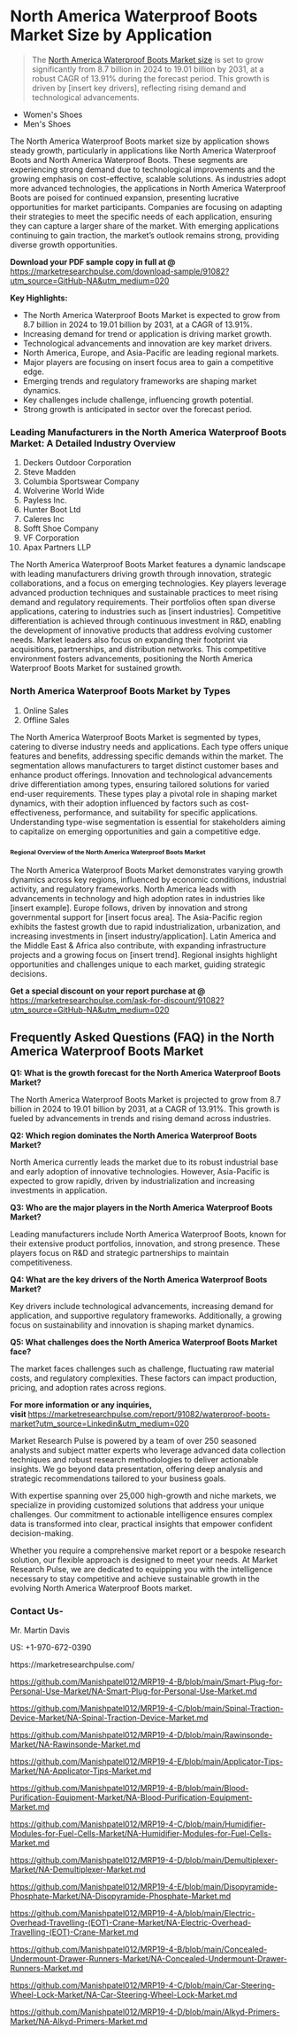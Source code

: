 <h1>North America Waterproof Boots Market&nbsp;Size by Application</h1><blockquote><p>The <a href="https://marketresearchpulse.com/download-sample/91082?utm_source=GitHub-NA&amp;utm_medium=020">North America Waterproof Boots Market size</a> is set to grow significantly from 8.7 billion in 2024 to 19.01 billion by 2031, at a robust CAGR of 13.91% during the forecast period. This growth is driven by [insert key drivers], reflecting rising demand and technological advancements.</p></blockquote><ul><li>Women's Shoes<li> Men's Shoes</li></ul><p>The North America Waterproof Boots market size by application shows steady growth, particularly in applications like North America Waterproof Boots and North America Waterproof Boots. These segments are experiencing strong demand due to technological improvements and the growing emphasis on cost-effective, scalable solutions. As industries adopt more advanced technologies, the applications in North America Waterproof Boots are poised for continued expansion, presenting lucrative opportunities for market participants. Companies are focusing on adapting their strategies to meet the specific needs of each application, ensuring they can capture a larger share of the market. With emerging applications continuing to gain traction, the market’s outlook remains strong, providing diverse growth opportunities.</p><p><strong>Download your PDF sample copy in full at @ </strong><a href="https://marketresearchpulse.com/download-sample/91082?utm_source=GitHub-NA&amp;utm_medium=020">https://marketresearchpulse.com/download-sample/91082?utm_source=GitHub-NA&amp;utm_medium=020</a></p><p><strong>Key Highlights: </strong></p><ul><li>The North America Waterproof Boots Market is expected to grow from 8.7 billion in 2024 to 19.01 billion by 2031, at a CAGR of 13.91%.</li><li>Increasing demand for trend or application is driving market growth.</li><li>Technological advancements and innovation are key market drivers.</li><li>North America, Europe, and Asia-Pacific are leading regional markets.</li><li>Major players are focusing on insert focus area to gain a competitive edge.</li><li>Emerging trends and regulatory frameworks are shaping market dynamics.</li><li>Key challenges include challenge, influencing growth potential.</li><li>Strong growth is anticipated in sector over the forecast period.</li></ul><h3>Leading Manufacturers in the North America Waterproof Boots Market: A Detailed Industry Overview</h3><ol><li>Deckers Outdoor Corporation</li><li>Steve Madden</li><li>Columbia Sportswear Company</li><li>Wolverine World Wide</li><li>Payless Inc.</li><li>Hunter Boot Ltd</li><li>Caleres Inc</li><li>Sofft Shoe Company</li><li>VF Corporation</li><li>Apax Partners LLP</li></ol><div class="flex max-w-full flex-col flex-grow"><div class="min-h-8 text-message flex w-full flex-col items-end gap-2 whitespace-normal break-words [.text-message+&amp;]:mt-5" dir="auto" data-message-author-role="assistant" data-message-id="fd8432e4-4910-450d-b182-61b7bfb0a01f" data-message-model-slug="gpt-4o"><div class="flex w-full flex-col gap-1 empty:hidden first:pt-[3px]"><div class="markdown prose w-full break-words dark:prose-invert light"><p>The North America Waterproof Boots Market features a dynamic landscape with leading manufacturers driving growth through innovation, strategic collaborations, and a focus on emerging technologies. Key players leverage advanced production techniques and sustainable practices to meet rising demand and regulatory requirements. Their portfolios often span diverse applications, catering to industries such as [insert industries]. Competitive differentiation is achieved through continuous investment in R&amp;D, enabling the development of innovative products that address evolving customer needs. Market leaders also focus on expanding their footprint via acquisitions, partnerships, and distribution networks. This competitive environment fosters advancements, positioning the North America Waterproof Boots Market for sustained growth.</p></div></div></div></div><h3>North America Waterproof Boots Market by Types</h3><ol><li>Online Sales<li> Offline Sales</li></ol><div class="flex max-w-full flex-col flex-grow"><div class="min-h-8 text-message flex w-full flex-col items-end gap-2 whitespace-normal break-words [.text-message+&amp;]:mt-5" dir="auto" data-message-author-role="assistant" data-message-id="084470be-0bb7-4664-bddf-5156b4f41249" data-message-model-slug="gpt-4o-mini"><div class="flex w-full flex-col gap-1 empty:hidden first:pt-[3px]"><div class="markdown prose w-full break-words dark:prose-invert light"><p>The North America Waterproof Boots Market is segmented by types, catering to diverse industry needs and applications. Each type offers unique features and benefits, addressing specific demands within the market. The segmentation allows manufacturers to target distinct customer bases and enhance product offerings. Innovation and technological advancements drive differentiation among types, ensuring tailored solutions for varied end-user requirements. These types play a pivotal role in shaping market dynamics, with their adoption influenced by factors such as cost-effectiveness, performance, and suitability for specific applications. Understanding type-wise segmentation is essential for stakeholders aiming to capitalize on emerging opportunities and gain a competitive edge.</p></div></div></div></div><h3><span style="font-size: 11px;">Regional Overview of the North America Waterproof Boots Market</span></h3><div class="flex max-w-full flex-col flex-grow"><div class="min-h-8 text-message flex w-full flex-col items-end gap-2 whitespace-normal break-words [.text-message+&amp;]:mt-5" dir="auto" data-message-author-role="assistant" data-message-id="e9038762-ce64-4e30-91c9-9bd413514231" data-message-model-slug="gpt-4o-mini"><div class="flex w-full flex-col gap-1 empty:hidden first:pt-[3px]"><div class="markdown prose w-full break-words dark:prose-invert light"><p>The North America Waterproof Boots Market demonstrates varying growth dynamics across key regions, influenced by economic conditions, industrial activity, and regulatory frameworks. North America leads with advancements in technology and high adoption rates in industries like [insert example]. Europe follows, driven by innovation and strong governmental support for [insert focus area]. The Asia-Pacific region exhibits the fastest growth due to rapid industrialization, urbanization, and increasing investments in [insert industry/application]. Latin America and the Middle East &amp; Africa also contribute, with expanding infrastructure projects and a growing focus on [insert trend]. Regional insights highlight opportunities and challenges unique to each market, guiding strategic decisions.</p></div></div></div></div><p><strong>Get a special discount on your report purchase at @ </strong><a href="https://marketresearchpulse.com/ask-for-discount/91082?utm_source=GitHub-NA&amp;utm_medium=020">https://marketresearchpulse.com/ask-for-discount/91082?utm_source=GitHub-NA&amp;utm_medium=020</a></p><h2>Frequently Asked Questions (FAQ) in the North America Waterproof Boots Market</h2><p><strong>Q1: What is the growth forecast for the North America Waterproof Boots Market?</strong></p><p>The North America Waterproof Boots Market is projected to grow from 8.7 billion in 2024 to 19.01 billion by 2031, at a CAGR of 13.91%. This growth is fueled by advancements in trends and rising demand across industries.</p><p><strong>Q2: Which region dominates the North America Waterproof Boots Market?</strong></p><p>North America currently leads the market due to its robust industrial base and early adoption of innovative technologies. However, Asia-Pacific is expected to grow rapidly, driven by industrialization and increasing investments in application.</p><p><strong>Q3: Who are the major players in the North America Waterproof Boots Market?</strong></p><p>Leading manufacturers include North America Waterproof Boots, known for their extensive product portfolios, innovation, and strong presence. These players focus on R&amp;D and strategic partnerships to maintain competitiveness.</p><p><strong>Q4: What are the key drivers of the North America Waterproof Boots Market?</strong></p><p>Key drivers include technological advancements, increasing demand for application, and supportive regulatory frameworks. Additionally, a growing focus on sustainability and innovation is shaping market dynamics.</p><p><strong>Q5: What challenges does the North America Waterproof Boots Market face?</strong></p><p>The market faces challenges such as challenge, fluctuating raw material costs, and regulatory complexities. These factors can impact production, pricing, and adoption rates across regions.</p><p><strong>For more information or any inquiries, visit&nbsp;</strong><a href="https://marketresearchpulse.com/report/91082/waterproof-boots-market?utm_source=Linkedin&utm_medium=020">https://marketresearchpulse.com/report/91082/waterproof-boots-market?utm_source=Linkedin&utm_medium=020</a></p><p>Market Research Pulse is powered by a team of over 250 seasoned analysts and subject matter experts who leverage advanced data collection techniques and robust research methodologies to deliver actionable insights. We go beyond data presentation, offering deep analysis and strategic recommendations tailored to your business goals.</p><p>With expertise spanning over 25,000 high-growth and niche markets, we specialize in providing customized solutions that address your unique challenges. Our commitment to actionable intelligence ensures complex data is transformed into clear, practical insights that empower confident decision-making.</p><p>Whether you require a comprehensive market report or a bespoke research solution, our flexible approach is designed to meet your needs. At Market Research Pulse, we are dedicated to equipping you with the intelligence necessary to stay competitive and achieve sustainable growth in the evolving North America Waterproof Boots market.</p><h3><strong>Contact Us-</strong></h3><p>Mr. Martin Davis</p><p>US: +1-970-672-0390</p><p>https://marketresearchpulse.com/</p><p><a href="https://github.com/Manishpatel012/MRP19-4-B/blob/main/Smart-Plug-for-Personal-Use-Market/NA-Smart-Plug-for-Personal-Use-Market.md">https://github.com/Manishpatel012/MRP19-4-B/blob/main/Smart-Plug-for-Personal-Use-Market/NA-Smart-Plug-for-Personal-Use-Market.md</a></p><p><a href="https://github.com/Manishpatel012/MRP19-4-C/blob/main/Spinal-Traction-Device-Market/NA-Spinal-Traction-Device-Market.md">https://github.com/Manishpatel012/MRP19-4-C/blob/main/Spinal-Traction-Device-Market/NA-Spinal-Traction-Device-Market.md</a></p><p><a href="https://github.com/Manishpatel012/MRP19-4-D/blob/main/Rawinsonde-Market/NA-Rawinsonde-Market.md">https://github.com/Manishpatel012/MRP19-4-D/blob/main/Rawinsonde-Market/NA-Rawinsonde-Market.md</a></p><p><a href="https://github.com/Manishpatel012/MRP19-4-E/blob/main/Applicator-Tips-Market/NA-Applicator-Tips-Market.md">https://github.com/Manishpatel012/MRP19-4-E/blob/main/Applicator-Tips-Market/NA-Applicator-Tips-Market.md</a></p><p><a href="https://github.com/Manishpatel012/MRP19-4-B/blob/main/Blood-Purification-Equipment-Market/NA-Blood-Purification-Equipment-Market.md">https://github.com/Manishpatel012/MRP19-4-B/blob/main/Blood-Purification-Equipment-Market/NA-Blood-Purification-Equipment-Market.md</a></p><p><a href="https://github.com/Manishpatel012/MRP19-4-C/blob/main/Humidifier-Modules-for-Fuel-Cells-Market/NA-Humidifier-Modules-for-Fuel-Cells-Market.md">https://github.com/Manishpatel012/MRP19-4-C/blob/main/Humidifier-Modules-for-Fuel-Cells-Market/NA-Humidifier-Modules-for-Fuel-Cells-Market.md</a></p><p><a href="https://github.com/Manishpatel012/MRP19-4-D/blob/main/Demultiplexer-Market/NA-Demultiplexer-Market.md">https://github.com/Manishpatel012/MRP19-4-D/blob/main/Demultiplexer-Market/NA-Demultiplexer-Market.md</a></p><p><a href="https://github.com/Manishpatel012/MRP19-4-E/blob/main/Disopyramide-Phosphate-Market/NA-Disopyramide-Phosphate-Market.md">https://github.com/Manishpatel012/MRP19-4-E/blob/main/Disopyramide-Phosphate-Market/NA-Disopyramide-Phosphate-Market.md</a></p><p><a href="https://github.com/Manishpatel012/MRP19-4-A/blob/main/Electric-Overhead-Travelling-(EOT)-Crane-Market/NA-Electric-Overhead-Travelling-(EOT)-Crane-Market.md">https://github.com/Manishpatel012/MRP19-4-A/blob/main/Electric-Overhead-Travelling-(EOT)-Crane-Market/NA-Electric-Overhead-Travelling-(EOT)-Crane-Market.md</a></p><p><a href="https://github.com/Manishpatel012/MRP19-4-B/blob/main/Concealed-Undermount-Drawer-Runners-Market/NA-Concealed-Undermount-Drawer-Runners-Market.md">https://github.com/Manishpatel012/MRP19-4-B/blob/main/Concealed-Undermount-Drawer-Runners-Market/NA-Concealed-Undermount-Drawer-Runners-Market.md</a></p><p><a href="https://github.com/Manishpatel012/MRP19-4-C/blob/main/Car-Steering-Wheel-Lock-Market/NA-Car-Steering-Wheel-Lock-Market.md">https://github.com/Manishpatel012/MRP19-4-C/blob/main/Car-Steering-Wheel-Lock-Market/NA-Car-Steering-Wheel-Lock-Market.md</a></p><p><a href="https://github.com/Manishpatel012/MRP19-4-D/blob/main/Alkyd-Primers-Market/NA-Alkyd-Primers-Market.md">https://github.com/Manishpatel012/MRP19-4-D/blob/main/Alkyd-Primers-Market/NA-Alkyd-Primers-Market.md</a></p>
